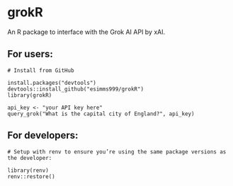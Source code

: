 # grokR

An R package to interface with the Grok AI API by xAI.

## For users:

    # Install from GitHub  

    install.packages("devtools")  
    devtools::install_github("esimms999/grokR")  
    library(grokR)  
    
    api_key <- "your API key here"  
    query_grok("What is the capital city of England?", api_key)  

  
## For developers:

    # Setup with renv to ensure you’re using the same package versions as the developer:  

    library(renv)  
    renv::restore()  
